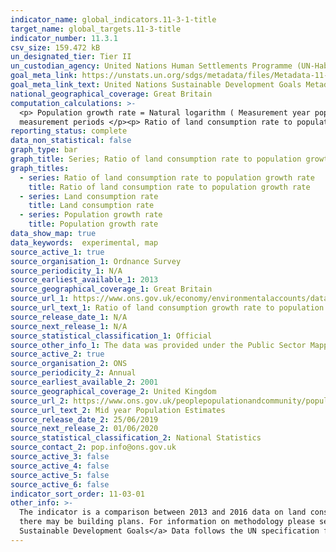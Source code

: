 ```yaml
---
indicator_name: global_indicators.11-3-1-title
target_name: global_targets.11-3-title
indicator_number: 11.3.1
csv_size: 159.472 kB
un_designated_tier: Tier II
un_custodian_agency: United Nations Human Settlements Programme (UN-Habitat)
goal_meta_link: https://unstats.un.org/sdgs/metadata/files/Metadata-11-03-01.pdf
goal_meta_link_text: United Nations Sustainable Development Goals Metadata (PDF 245 KB)
national_geographical_coverage: Great Britain
computation_calculations: >-
  <p> Population growth rate = Natural logarithm ( Measurement year population / Previous population ) / Time between the measurement periods </p> <p> Land consumption rate = Natural logarithm ( Measurement year manmade land area / Previous manmade land area ) / Time between the
  measurement periods </p><p> Ratio of land consumption rate to population growth rate = Land consumption rate / Population growth rate </p>
reporting_status: complete
data_non_statistical: false
graph_type: bar
graph_title: Series; Ratio of land consumption rate to population growth rate ~ Country; Great Britain
graph_titles:
  - series: Ratio of land consumption rate to population growth rate
    title: Ratio of land consumption rate to population growth rate
  - series: Land consumption rate
    title: Land consumption rate
  - series: Population growth rate
    title: Population growth rate
data_show_map: true
data_keywords:  experimental, map
source_active_1: true
source_organisation_1: Ordnance Survey
source_periodicity_1: N/A
source_earliest_available_1: 2013
source_geographical_coverage_1: Great Britain
source_url_1: https://www.ons.gov.uk/economy/environmentalaccounts/datasets/ratiooflandconsumptiongrowthratetopopulationgrowthratebycountryandlowerlayersuperoutputarea
source_url_text_1: Ratio of land consumption growth rate to population growth rate by country and Lower layer Super Output Area
source_release_date_1: N/A
source_next_release_1: N/A
source_statistical_classification_1: Official 
source_other_info_1: The data was provided under the Public Sector Mapping Agreement in place between ONS and OS.
source_active_2: true
source_organisation_2: ONS
source_periodicity_2: Annual
source_earliest_available_2: 2001
source_geographical_coverage_2: United Kingdom
source_url_2: https://www.ons.gov.uk/peoplepopulationandcommunity/populationandmigration/populationestimates/datasets/populationestimatesforukenglandandwalesscotlandandnorthernireland
source_url_text_2: Mid year Population Estimates 
source_release_date_2: 25/06/2019
source_next_release_2: 01/06/2020
source_statistical_classification_2: National Statistics
source_contact_2: pop.info@ons.gov.uk
source_active_3: false
source_active_4: false
source_active_5: false
source_active_6: false
indicator_sort_order: 11-03-01
other_info: >-
  The indicator is a comparison between 2013 and 2016 data on land consumption. Data was provided on land cover as manmade, unclassified, Natural or Mixed. For the calculation of this indicator, manmade was filtered out to calculate land consumption. Unclassified would cover land for which
  there may be building plans. For information on methodology please see the article <a href="https://www.ons.gov.uk/economy/environmentalaccounts/articles/usinginnovativemethodstoreportagainstthesustainabledevelopmentgoals/2018-10-22">Using innovative methods to report against the
  Sustainable Development Goals</a> Data follows the UN specification for this indicator. This indicator has not been identified in collaboration with topic experts.
---
```

